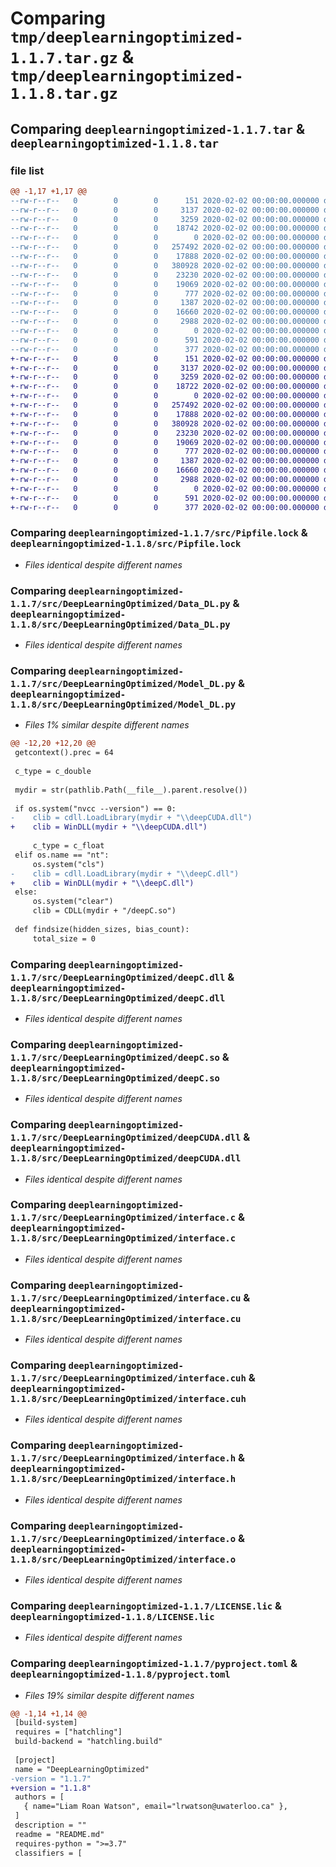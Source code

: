 # Comparing `tmp/deeplearningoptimized-1.1.7.tar.gz` & `tmp/deeplearningoptimized-1.1.8.tar.gz`

## Comparing `deeplearningoptimized-1.1.7.tar` & `deeplearningoptimized-1.1.8.tar`

### file list

```diff
@@ -1,17 +1,17 @@
--rw-r--r--   0        0        0      151 2020-02-02 00:00:00.000000 deeplearningoptimized-1.1.7/src/Pipfile
--rw-r--r--   0        0        0     3137 2020-02-02 00:00:00.000000 deeplearningoptimized-1.1.7/src/Pipfile.lock
--rw-r--r--   0        0        0     3259 2020-02-02 00:00:00.000000 deeplearningoptimized-1.1.7/src/DeepLearningOptimized/Data_DL.py
--rw-r--r--   0        0        0    18742 2020-02-02 00:00:00.000000 deeplearningoptimized-1.1.7/src/DeepLearningOptimized/Model_DL.py
--rw-r--r--   0        0        0        0 2020-02-02 00:00:00.000000 deeplearningoptimized-1.1.7/src/DeepLearningOptimized/__init__.py
--rw-r--r--   0        0        0   257492 2020-02-02 00:00:00.000000 deeplearningoptimized-1.1.7/src/DeepLearningOptimized/deepC.dll
--rw-r--r--   0        0        0    17888 2020-02-02 00:00:00.000000 deeplearningoptimized-1.1.7/src/DeepLearningOptimized/deepC.so
--rw-r--r--   0        0        0   380928 2020-02-02 00:00:00.000000 deeplearningoptimized-1.1.7/src/DeepLearningOptimized/deepCUDA.dll
--rw-r--r--   0        0        0    23230 2020-02-02 00:00:00.000000 deeplearningoptimized-1.1.7/src/DeepLearningOptimized/interface.c
--rw-r--r--   0        0        0    19069 2020-02-02 00:00:00.000000 deeplearningoptimized-1.1.7/src/DeepLearningOptimized/interface.cu
--rw-r--r--   0        0        0      777 2020-02-02 00:00:00.000000 deeplearningoptimized-1.1.7/src/DeepLearningOptimized/interface.cuh
--rw-r--r--   0        0        0     1387 2020-02-02 00:00:00.000000 deeplearningoptimized-1.1.7/src/DeepLearningOptimized/interface.h
--rw-r--r--   0        0        0    16660 2020-02-02 00:00:00.000000 deeplearningoptimized-1.1.7/src/DeepLearningOptimized/interface.o
--rw-r--r--   0        0        0     2988 2020-02-02 00:00:00.000000 deeplearningoptimized-1.1.7/LICENSE.lic
--rw-r--r--   0        0        0        0 2020-02-02 00:00:00.000000 deeplearningoptimized-1.1.7/README.md
--rw-r--r--   0        0        0      591 2020-02-02 00:00:00.000000 deeplearningoptimized-1.1.7/pyproject.toml
--rw-r--r--   0        0        0      377 2020-02-02 00:00:00.000000 deeplearningoptimized-1.1.7/PKG-INFO
+-rw-r--r--   0        0        0      151 2020-02-02 00:00:00.000000 deeplearningoptimized-1.1.8/src/Pipfile
+-rw-r--r--   0        0        0     3137 2020-02-02 00:00:00.000000 deeplearningoptimized-1.1.8/src/Pipfile.lock
+-rw-r--r--   0        0        0     3259 2020-02-02 00:00:00.000000 deeplearningoptimized-1.1.8/src/DeepLearningOptimized/Data_DL.py
+-rw-r--r--   0        0        0    18722 2020-02-02 00:00:00.000000 deeplearningoptimized-1.1.8/src/DeepLearningOptimized/Model_DL.py
+-rw-r--r--   0        0        0        0 2020-02-02 00:00:00.000000 deeplearningoptimized-1.1.8/src/DeepLearningOptimized/__init__.py
+-rw-r--r--   0        0        0   257492 2020-02-02 00:00:00.000000 deeplearningoptimized-1.1.8/src/DeepLearningOptimized/deepC.dll
+-rw-r--r--   0        0        0    17888 2020-02-02 00:00:00.000000 deeplearningoptimized-1.1.8/src/DeepLearningOptimized/deepC.so
+-rw-r--r--   0        0        0   380928 2020-02-02 00:00:00.000000 deeplearningoptimized-1.1.8/src/DeepLearningOptimized/deepCUDA.dll
+-rw-r--r--   0        0        0    23230 2020-02-02 00:00:00.000000 deeplearningoptimized-1.1.8/src/DeepLearningOptimized/interface.c
+-rw-r--r--   0        0        0    19069 2020-02-02 00:00:00.000000 deeplearningoptimized-1.1.8/src/DeepLearningOptimized/interface.cu
+-rw-r--r--   0        0        0      777 2020-02-02 00:00:00.000000 deeplearningoptimized-1.1.8/src/DeepLearningOptimized/interface.cuh
+-rw-r--r--   0        0        0     1387 2020-02-02 00:00:00.000000 deeplearningoptimized-1.1.8/src/DeepLearningOptimized/interface.h
+-rw-r--r--   0        0        0    16660 2020-02-02 00:00:00.000000 deeplearningoptimized-1.1.8/src/DeepLearningOptimized/interface.o
+-rw-r--r--   0        0        0     2988 2020-02-02 00:00:00.000000 deeplearningoptimized-1.1.8/LICENSE.lic
+-rw-r--r--   0        0        0        0 2020-02-02 00:00:00.000000 deeplearningoptimized-1.1.8/README.md
+-rw-r--r--   0        0        0      591 2020-02-02 00:00:00.000000 deeplearningoptimized-1.1.8/pyproject.toml
+-rw-r--r--   0        0        0      377 2020-02-02 00:00:00.000000 deeplearningoptimized-1.1.8/PKG-INFO
```

### Comparing `deeplearningoptimized-1.1.7/src/Pipfile.lock` & `deeplearningoptimized-1.1.8/src/Pipfile.lock`

 * *Files identical despite different names*

### Comparing `deeplearningoptimized-1.1.7/src/DeepLearningOptimized/Data_DL.py` & `deeplearningoptimized-1.1.8/src/DeepLearningOptimized/Data_DL.py`

 * *Files identical despite different names*

### Comparing `deeplearningoptimized-1.1.7/src/DeepLearningOptimized/Model_DL.py` & `deeplearningoptimized-1.1.8/src/DeepLearningOptimized/Model_DL.py`

 * *Files 1% similar despite different names*

```diff
@@ -12,20 +12,20 @@
 getcontext().prec = 64
 
 c_type = c_double
 
 mydir = str(pathlib.Path(__file__).parent.resolve())
 
 if os.system("nvcc --version") == 0:
-    clib = cdll.LoadLibrary(mydir + "\\deepCUDA.dll")
+    clib = WinDLL(mydir + "\\deepCUDA.dll")
     
     c_type = c_float
 elif os.name == "nt":
     os.system("cls")
-    clib = cdll.LoadLibrary(mydir + "\\deepC.dll")
+    clib = WinDLL(mydir + "\\deepC.dll")
 else:
     os.system("clear")
     clib = CDLL(mydir + "/deepC.so")
     
 def findsize(hidden_sizes, bias_count):
     total_size = 0
```

### Comparing `deeplearningoptimized-1.1.7/src/DeepLearningOptimized/deepC.dll` & `deeplearningoptimized-1.1.8/src/DeepLearningOptimized/deepC.dll`

 * *Files identical despite different names*

### Comparing `deeplearningoptimized-1.1.7/src/DeepLearningOptimized/deepC.so` & `deeplearningoptimized-1.1.8/src/DeepLearningOptimized/deepC.so`

 * *Files identical despite different names*

### Comparing `deeplearningoptimized-1.1.7/src/DeepLearningOptimized/deepCUDA.dll` & `deeplearningoptimized-1.1.8/src/DeepLearningOptimized/deepCUDA.dll`

 * *Files identical despite different names*

### Comparing `deeplearningoptimized-1.1.7/src/DeepLearningOptimized/interface.c` & `deeplearningoptimized-1.1.8/src/DeepLearningOptimized/interface.c`

 * *Files identical despite different names*

### Comparing `deeplearningoptimized-1.1.7/src/DeepLearningOptimized/interface.cu` & `deeplearningoptimized-1.1.8/src/DeepLearningOptimized/interface.cu`

 * *Files identical despite different names*

### Comparing `deeplearningoptimized-1.1.7/src/DeepLearningOptimized/interface.cuh` & `deeplearningoptimized-1.1.8/src/DeepLearningOptimized/interface.cuh`

 * *Files identical despite different names*

### Comparing `deeplearningoptimized-1.1.7/src/DeepLearningOptimized/interface.h` & `deeplearningoptimized-1.1.8/src/DeepLearningOptimized/interface.h`

 * *Files identical despite different names*

### Comparing `deeplearningoptimized-1.1.7/src/DeepLearningOptimized/interface.o` & `deeplearningoptimized-1.1.8/src/DeepLearningOptimized/interface.o`

 * *Files identical despite different names*

### Comparing `deeplearningoptimized-1.1.7/LICENSE.lic` & `deeplearningoptimized-1.1.8/LICENSE.lic`

 * *Files identical despite different names*

### Comparing `deeplearningoptimized-1.1.7/pyproject.toml` & `deeplearningoptimized-1.1.8/pyproject.toml`

 * *Files 19% similar despite different names*

```diff
@@ -1,14 +1,14 @@
 [build-system]
 requires = ["hatchling"]
 build-backend = "hatchling.build"
 
 [project]
 name = "DeepLearningOptimized"
-version = "1.1.7"
+version = "1.1.8"
 authors = [
   { name="Liam Roan Watson", email="lrwatson@uwaterloo.ca" },
 ]
 description = ""
 readme = "README.md"
 requires-python = ">=3.7"
 classifiers = [
```

